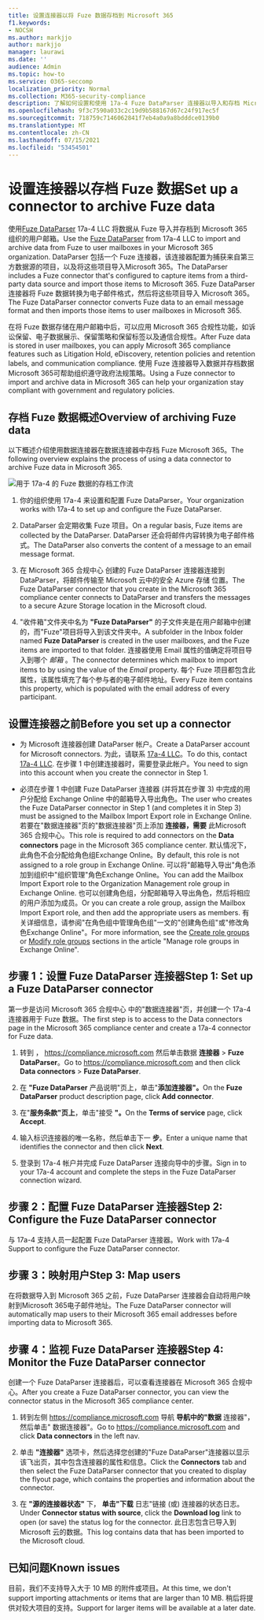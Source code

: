 ```yaml
---
title: 设置连接器以将 Fuze 数据存档到 Microsoft 365
f1.keywords:
- NOCSH
ms.author: markjjo
author: markjjo
manager: laurawi
ms.date: ''
audience: Admin
ms.topic: how-to
ms.service: O365-seccomp
localization_priority: Normal
ms.collection: M365-security-compliance
description: 了解如何设置和使用 17a-4 Fuze DataParser 连接器以导入和存档 Microsoft 365。
ms.openlocfilehash: 9f3c7590a033c2c19d9b588167d67c24f917ec5f
ms.sourcegitcommit: 718759c7146062841f7eb4a0a9a8bdddce0139b0
ms.translationtype: MT
ms.contentlocale: zh-CN
ms.lasthandoff: 07/15/2021
ms.locfileid: "53454501"
---
```

# <a name="set-up-a-connector-to-archive-fuze-data"></a><span data-ttu-id="9fbee-103">设置连接器以存档 Fuze 数据</span><span class="sxs-lookup"><span data-stu-id="9fbee-103">Set up a connector to archive Fuze data</span></span>

<span data-ttu-id="9fbee-104">使用[Fuze DataParser](https://www.17a-4.com/fuze-dataparser/) 17a-4 LLC 将数据从 Fuze 导入并存档到 Microsoft 365 组织的用户邮箱。</span><span class="sxs-lookup"><span data-stu-id="9fbee-104">Use the [Fuze DataParser](https://www.17a-4.com/fuze-dataparser/) from 17a-4 LLC to import and archive data from Fuze to user mailboxes in your Microsoft 365 organization.</span></span> <span data-ttu-id="9fbee-105">DataParser 包括一个 Fuze 连接器，该连接器配置为捕获来自第三方数据源的项目，以及将这些项目导入Microsoft 365。</span><span class="sxs-lookup"><span data-stu-id="9fbee-105">The DataParser includes a Fuze connector that's configured to capture items from a third-party data source and import those items to Microsoft 365.</span></span> <span data-ttu-id="9fbee-106">Fuze DataParser 连接器将 Fuze 数据转换为电子邮件格式，然后将这些项目导入 Microsoft 365。</span><span class="sxs-lookup"><span data-stu-id="9fbee-106">The Fuze DataParser connector converts Fuze data to an email message format and then imports those items to user mailboxes in Microsoft 365.</span></span>

<span data-ttu-id="9fbee-107">在将 Fuze 数据存储在用户邮箱中后，可以应用 Microsoft 365 合规性功能，如诉讼保留、电子数据展示、保留策略和保留标签以及通信合规性。</span><span class="sxs-lookup"><span data-stu-id="9fbee-107">After Fuze data is stored in user mailboxes, you can apply Microsoft 365 compliance features such as Litigation Hold, eDiscovery, retention policies and retention labels, and communication compliance.</span></span> <span data-ttu-id="9fbee-108">使用 Fuze 连接器导入数据并存档数据Microsoft 365可帮助组织遵守政府法规策略。</span><span class="sxs-lookup"><span data-stu-id="9fbee-108">Using a Fuze connector to import and archive data in Microsoft 365 can help your organization stay compliant with government and regulatory policies.</span></span>

## <a name="overview-of-archiving-fuze-data"></a><span data-ttu-id="9fbee-109">存档 Fuze 数据概述</span><span class="sxs-lookup"><span data-stu-id="9fbee-109">Overview of archiving Fuze data</span></span>

<span data-ttu-id="9fbee-110">以下概述介绍使用数据连接器在数据连接器中存档 Fuze Microsoft 365。</span><span class="sxs-lookup"><span data-stu-id="9fbee-110">The following overview explains the process of using a data connector to archive Fuze data in Microsoft 365.</span></span>

![用于 17a-4 的 Fuze 数据的存档工作流](../media/FuzeDataParserConnectorWorkflow.png)

1. <span data-ttu-id="9fbee-112">你的组织使用 17a-4 来设置和配置 Fuze DataParser。</span><span class="sxs-lookup"><span data-stu-id="9fbee-112">Your organization works with 17a-4 to set up and configure the Fuze DataParser.</span></span>

2. <span data-ttu-id="9fbee-113">DataParser 会定期收集 Fuze 项目。</span><span class="sxs-lookup"><span data-stu-id="9fbee-113">On a regular basis, Fuze items are collected by the DataParser.</span></span> <span data-ttu-id="9fbee-114">DataParser 还会将邮件内容转换为电子邮件格式。</span><span class="sxs-lookup"><span data-stu-id="9fbee-114">The DataParser also converts the content of a message to an email message format.</span></span>

3. <span data-ttu-id="9fbee-115">在 Microsoft 365 合规中心 创建的 Fuze DataParser 连接器连接到 DataParser，将邮件传输至 Microsoft 云中的安全 Azure 存储 位置。</span><span class="sxs-lookup"><span data-stu-id="9fbee-115">The Fuze DataParser connector that you create in the Microsoft 365 compliance center connects to DataParser and transfers the messages to a secure Azure Storage location in the Microsoft cloud.</span></span>

4. <span data-ttu-id="9fbee-116">"收件箱"文件夹中名为 **"Fuze DataParser"** 的子文件夹是在用户邮箱中创建的，而"Fuze"项目将导入到该文件夹中。</span><span class="sxs-lookup"><span data-stu-id="9fbee-116">A subfolder in the Inbox folder named **Fuze DataParser** is created in the user mailboxes, and the Fuze items are imported to that folder.</span></span> <span data-ttu-id="9fbee-117">连接器使用 Email 属性的值确定将项目导入到哪个 *邮箱* 。</span><span class="sxs-lookup"><span data-stu-id="9fbee-117">The connector determines which mailbox to import items to by using the value of the *Email* property.</span></span> <span data-ttu-id="9fbee-118">每个 Fuze 项目都包含此属性，该属性填充了每个参与者的电子邮件地址。</span><span class="sxs-lookup"><span data-stu-id="9fbee-118">Every Fuze item contains this property, which is populated with the email address of every participant.</span></span>

## <a name="before-you-set-up-a-connector"></a><span data-ttu-id="9fbee-119">设置连接器之前</span><span class="sxs-lookup"><span data-stu-id="9fbee-119">Before you set up a connector</span></span>

- <span data-ttu-id="9fbee-120">为 Microsoft 连接器创建 DataParser 帐户。</span><span class="sxs-lookup"><span data-stu-id="9fbee-120">Create a DataParser account for Microsoft connectors.</span></span> <span data-ttu-id="9fbee-121">为此，请联系 [17a-4 LLC](https://www.17a-4.com/contact/)。</span><span class="sxs-lookup"><span data-stu-id="9fbee-121">To do this, contact [17a-4 LLC](https://www.17a-4.com/contact/).</span></span> <span data-ttu-id="9fbee-122">在步骤 1 中创建连接器时，需要登录此帐户。</span><span class="sxs-lookup"><span data-stu-id="9fbee-122">You need to sign into this account when you create the connector in Step 1.</span></span>

- <span data-ttu-id="9fbee-123">必须在步骤 1 中创建 Fuze DataParser 连接器 (并将其在步骤 3) 中完成的用户分配给 Exchange Online 中的邮箱导入导出角色。</span><span class="sxs-lookup"><span data-stu-id="9fbee-123">The user who creates the Fuze DataParser connector in Step 1 (and completes it in Step 3) must be assigned to the Mailbox Import Export role in Exchange Online.</span></span> <span data-ttu-id="9fbee-124">若要在"数据连接器"页的"数据连接器"页上添加 **连接器，需要** 此Microsoft 365 合规中心。</span><span class="sxs-lookup"><span data-stu-id="9fbee-124">This role is required to add connectors on the **Data connectors** page in the Microsoft 365 compliance center.</span></span> <span data-ttu-id="9fbee-125">默认情况下，此角色不会分配给角色组Exchange Online。</span><span class="sxs-lookup"><span data-stu-id="9fbee-125">By default, this role is not assigned to a role group in Exchange Online.</span></span> <span data-ttu-id="9fbee-126">可以将"邮箱导入导出"角色添加到组织中"组织管理"角色Exchange Online。</span><span class="sxs-lookup"><span data-stu-id="9fbee-126">You can add the Mailbox Import Export role to the Organization Management role group in Exchange Online.</span></span> <span data-ttu-id="9fbee-127">也可以创建角色组，分配邮箱导入导出角色，然后将相应的用户添加为成员。</span><span class="sxs-lookup"><span data-stu-id="9fbee-127">Or you can create a role group, assign the Mailbox Import Export role, and then add the appropriate users as members.</span></span> <span data-ttu-id="9fbee-128">有关详细信息，请参阅"在角色[](/Exchange/permissions-exo/role-groups#create-role-groups)组中管理角色组[](/Exchange/permissions-exo/role-groups#modify-role-groups)"一文的"创建角色组"或"修改角色Exchange Online"。</span><span class="sxs-lookup"><span data-stu-id="9fbee-128">For more information, see the [Create role groups](/Exchange/permissions-exo/role-groups#create-role-groups) or [Modify role groups](/Exchange/permissions-exo/role-groups#modify-role-groups) sections in the article "Manage role groups in Exchange Online".</span></span>

## <a name="step-1-set-up-a-fuze-dataparser-connector"></a><span data-ttu-id="9fbee-129">步骤 1：设置 Fuze DataParser 连接器</span><span class="sxs-lookup"><span data-stu-id="9fbee-129">Step 1: Set up a Fuze DataParser connector</span></span>

<span data-ttu-id="9fbee-130">第一步是访问 Microsoft 365 合规中心 中的"数据连接器"页，并创建一个 17a-4 连接器用于 Fuze 数据。</span><span class="sxs-lookup"><span data-stu-id="9fbee-130">The first step is to access to the Data connectors page in the Microsoft 365 compliance center and create a 17a-4 connector for Fuze data.</span></span>

1. <span data-ttu-id="9fbee-131">转到 ， <https://compliance.microsoft.com> 然后单击数据 **连接器**  >  **Fuze DataParser**。</span><span class="sxs-lookup"><span data-stu-id="9fbee-131">Go to <https://compliance.microsoft.com> and then click **Data connectors** > **Fuze DataParser**.</span></span>

2. <span data-ttu-id="9fbee-132">在 **"Fuze DataParser** 产品说明"页上，单击"**添加连接器"。**</span><span class="sxs-lookup"><span data-stu-id="9fbee-132">On the **Fuze DataParser** product description page, click **Add connector**.</span></span>

3. <span data-ttu-id="9fbee-133">在"**服务条款"页上**，单击"接受 **"。**</span><span class="sxs-lookup"><span data-stu-id="9fbee-133">On the **Terms of service** page, click **Accept**.</span></span>

4. <span data-ttu-id="9fbee-134">输入标识连接器的唯一名称，然后单击下一 **步**。</span><span class="sxs-lookup"><span data-stu-id="9fbee-134">Enter a unique name that identifies the connector and then click **Next**.</span></span>

5. <span data-ttu-id="9fbee-135">登录到 17a-4 帐户并完成 Fuze DataParser 连接向导中的步骤。</span><span class="sxs-lookup"><span data-stu-id="9fbee-135">Sign in to your 17a-4 account and complete the steps in the Fuze DataParser connection wizard.</span></span>

## <a name="step-2-configure-the-fuze-dataparser-connector"></a><span data-ttu-id="9fbee-136">步骤 2：配置 Fuze DataParser 连接器</span><span class="sxs-lookup"><span data-stu-id="9fbee-136">Step 2: Configure the Fuze DataParser connector</span></span>

<span data-ttu-id="9fbee-137">与 17a-4 支持人员一起配置 Fuze DataParser 连接器。</span><span class="sxs-lookup"><span data-stu-id="9fbee-137">Work with 17a-4 Support to configure the Fuze DataParser connector.</span></span>

## <a name="step-3-map-users"></a><span data-ttu-id="9fbee-138">步骤 3：映射用户</span><span class="sxs-lookup"><span data-stu-id="9fbee-138">Step 3: Map users</span></span>

<span data-ttu-id="9fbee-139">在将数据导入到 Microsoft 365 之前，Fuze DataParser 连接器会自动将用户映射到Microsoft 365电子邮件地址。</span><span class="sxs-lookup"><span data-stu-id="9fbee-139">The Fuze DataParser connector will automatically map users to their Microsoft 365 email addresses before importing data to Microsoft 365.</span></span>

## <a name="step-4-monitor-the-fuze-dataparser-connector"></a><span data-ttu-id="9fbee-140">步骤 4：监视 Fuze DataParser 连接器</span><span class="sxs-lookup"><span data-stu-id="9fbee-140">Step 4: Monitor the Fuze DataParser connector</span></span>

<span data-ttu-id="9fbee-141">创建一个 Fuze DataParser 连接器后，可以查看连接器在 Microsoft 365 合规中心。</span><span class="sxs-lookup"><span data-stu-id="9fbee-141">After you create a Fuze DataParser connector, you can view the connector status in the Microsoft 365 compliance center.</span></span>

1. <span data-ttu-id="9fbee-142">转到左侧 <https://compliance.microsoft.com> 导航 **导航中的"数据** 连接器"，然后单击" 数据连接器"。</span><span class="sxs-lookup"><span data-stu-id="9fbee-142">Go to <https://compliance.microsoft.com> and click **Data connectors** in the left nav.</span></span>

2. <span data-ttu-id="9fbee-143">单击 **"连接器"** 选项卡，然后选择您创建的"Fuze DataParser"连接器以显示该飞出页，其中包含连接器的属性和信息。</span><span class="sxs-lookup"><span data-stu-id="9fbee-143">Click the **Connectors** tab and then select the Fuze DataParser connector that you created to display the flyout page, which contains the properties and information about the connector.</span></span>

3. <span data-ttu-id="9fbee-144">在 **"源的连接器状态"** 下， **单击"下载** 日志"链接 (或) 连接器的状态日志。</span><span class="sxs-lookup"><span data-stu-id="9fbee-144">Under **Connector status with source**, click the **Download log** link to open (or save) the status log for the connector.</span></span> <span data-ttu-id="9fbee-145">此日志包含已导入到 Microsoft 云的数据。</span><span class="sxs-lookup"><span data-stu-id="9fbee-145">This log contains data that has been imported to the Microsoft cloud.</span></span>

## <a name="known-issues"></a><span data-ttu-id="9fbee-146">已知问题</span><span class="sxs-lookup"><span data-stu-id="9fbee-146">Known issues</span></span>

<span data-ttu-id="9fbee-147">目前，我们不支持导入大于 10 MB 的附件或项目。</span><span class="sxs-lookup"><span data-stu-id="9fbee-147">At this time, we don't support importing attachments or items that are larger than 10 MB.</span></span> <span data-ttu-id="9fbee-148">稍后将提供对较大项目的支持。</span><span class="sxs-lookup"><span data-stu-id="9fbee-148">Support for larger items will be available at a later date.</span></span>
